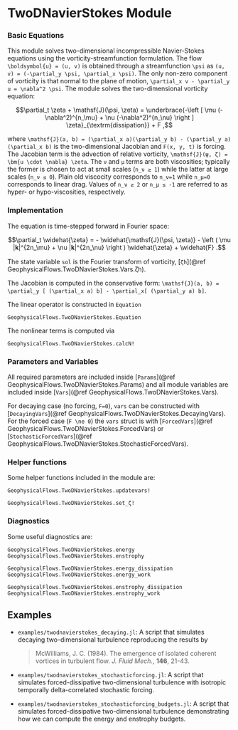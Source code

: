 # TwoDNavierStokes Module


### Basic Equations

This module solves two-dimensional incompressible Navier-Stokes equations using the 
vorticity-streamfunction formulation. The flow ``\boldsymbol{u} = (u, v)`` is obtained through 
a streamfunction ``\psi`` as ``(u, v) = (-\partial_y \psi, \partial_x \psi)``. The only non-zero 
component of vorticity is that normal to the plane of motion, 
``\partial_x v - \partial_y u = \nabla^2 \psi``. The module solves the two-dimensional 
vorticity equation:

```math
\partial_t \zeta + \mathsf{J}(\psi, \zeta) = \underbrace{-\left [ \mu (-\nabla^2)^{n_\mu}
+ \nu (-\nabla^2)^{n_\nu} \right ] \zeta}_{\textrm{dissipation}} + F ,
```

where ``\mathsf{J}(a, b) = (\partial_x a)(\partial_y b) - (\partial_y a)(\partial_x b)`` is 
the two-dimensional Jacobian and ``F(x, y, t)`` is forcing. The Jacobian term is the advection
of relative vorticity, ``\mathsf{J}(ψ, ζ) = \bm{u \cdot \nabla} \zeta``. The ``ν`` and ``μ`` 
terms are both viscosities; typically the former is chosen to act at small scales (``n_ν ≥ 1``) 
while the latter at large scales (``n_ν ≤ 0``). Plain old viscocity corresponds to ``n_ν=1`` 
while ``n_μ=0`` corresponds to linear drag. Values of ``n_ν ≥ 2`` or ``n_μ ≤ -1`` are referred 
to as hyper- or hypo-viscosities, respectively.


### Implementation

The equation is time-stepped forward in Fourier space:

```math
\partial_t \widehat{\zeta} = - \widehat{\mathsf{J}(\psi, \zeta)} - \left ( \mu |𝐤|^{2n_\mu}
+ \nu |𝐤|^{2n_\nu} \right ) \widehat{\zeta} + \widehat{F} .
```

The state variable `sol` is the Fourier transform of vorticity, [`ζh`](@ref GeophysicalFlows.TwoDNavierStokes.Vars.ζh).

The Jacobian is computed in the conservative form: ``\mathsf{J}(a, b) = 
\partial_y [ (\partial_x a) b] - \partial_x[ (\partial_y a) b]``.

The linear operator is constructed in `Equation`

```@docs
GeophysicalFlows.TwoDNavierStokes.Equation
```

The nonlinear terms is computed via

```@docs
GeophysicalFlows.TwoDNavierStokes.calcN!
```

### Parameters and Variables

All required parameters are included inside [`Params`](@ref GeophysicalFlows.TwoDNavierStokes.Params)
and all module variables are included inside [`Vars`](@ref GeophysicalFlows.TwoDNavierStokes.Vars).

For decaying case (no forcing, ``F=0``), `vars` can be constructed with [`DecayingVars`](@ref GeophysicalFlows.TwoDNavierStokes.DecayingVars). 
For the forced case (``F \ne 0``) the `vars` struct is with [`ForcedVars`](@ref GeophysicalFlows.TwoDNavierStokes.ForcedVars) or [`StochasticForcedVars`](@ref GeophysicalFlows.TwoDNavierStokes.StochasticForcedVars).


### Helper functions

Some helper functions included in the module are:

```@docs
GeophysicalFlows.TwoDNavierStokes.updatevars!
```

```@docs
GeophysicalFlows.TwoDNavierStokes.set_ζ!
```


### Diagnostics

Some useful diagnostics are:

```@docs
GeophysicalFlows.TwoDNavierStokes.energy
GeophysicalFlows.TwoDNavierStokes.enstrophy
```

```@docs
GeophysicalFlows.TwoDNavierStokes.energy_dissipation
GeophysicalFlows.TwoDNavierStokes.energy_work
```

```@docs
GeophysicalFlows.TwoDNavierStokes.enstrophy_dissipation
GeophysicalFlows.TwoDNavierStokes.enstrophy_work
```


## Examples

- `examples/twodnavierstokes_decaying.jl`: A script that simulates decaying two-dimensional turbulence reproducing the results by

  > McWilliams, J. C. (1984). The emergence of isolated coherent vortices in turbulent flow. *J. Fluid Mech.*, **146**, 21-43.

- `examples/twodnavierstokes_stochasticforcing.jl`: A script that simulates forced-dissipative two-dimensional turbulence with isotropic temporally delta-correlated stochastic forcing.

- `examples/twodnavierstokes_stochasticforcing_budgets.jl`: A script that simulates forced-dissipative two-dimensional turbulence demonstrating how we can compute the energy and enstrophy budgets.
